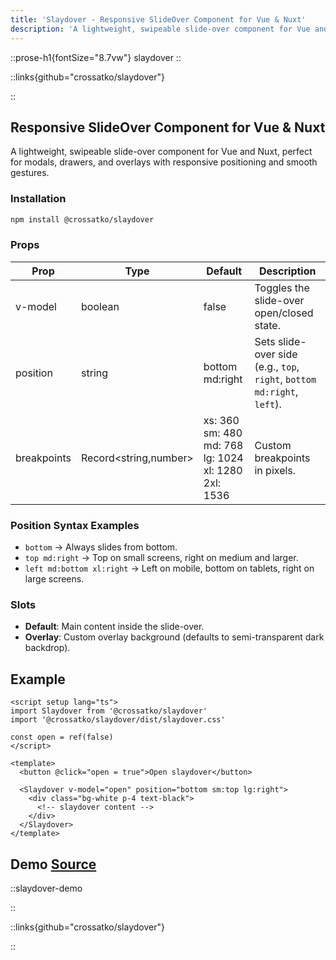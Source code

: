 ```yaml
---
title: 'Slaydover - Responsive SlideOver Component for Vue & Nuxt'
description: 'A lightweight, swipeable slide-over component for Vue and Nuxt, perfect for modals, drawers, and overlays with responsive positioning and smooth gestures.'
---
```


::prose-h1{fontSize="8.7vw"}
slaydover
::

::links{github="crossatko/slaydover"}

::

## Responsive SlideOver Component for Vue & Nuxt

A lightweight, swipeable slide-over component for Vue and Nuxt, perfect for modals, drawers, and overlays with responsive positioning and smooth gestures.

### Installation

```bash
npm install @crossatko/slaydover
```

### Props

| Prop        | Type                  | Default                                                                          | Description                                                                    |
| ----------- | --------------------- | -------------------------------------------------------------------------------- | ------------------------------------------------------------------------------ |
| v-model     | boolean               | false                                                                            | Toggles the slide-over open/closed state.                                      |
| position    | string                | bottom md:right                                                                  | Sets slide-over side <br /> (e.g., `top`, `right`, `bottom md:right`, `left`). |
| breakpoints | Record<string,number> | xs: 360<br />sm: 480<br /> md: 768<br /> lg: 1024<br /> xl: 1280<br /> 2xl: 1536 | Custom breakpoints in pixels.                                                  |

### Position Syntax Examples

- `bottom` → Always slides from bottom.
- `top md:right` → Top on small screens, right on medium and larger.
- `left md:bottom xl:right` → Left on mobile, bottom on tablets, right on large screens.

### Slots

- **Default**: Main content inside the slide-over.
- **Overlay**: Custom overlay background (defaults to semi-transparent dark backdrop).

## Example

```vue
<script setup lang="ts">
import Slaydover from '@crossatko/slaydover'
import '@crossatko/slaydover/dist/slaydover.css'

const open = ref(false)
</script>

<template>
  <button @click="open = true">Open slaydover</button>

  <Slaydover v-model="open" position="bottom sm:top lg:right">
    <div class="bg-white p-4 text-black">
      <!-- slaydover content -->
    </div>
  </Slaydover>
</template>
```

<h2 id="demo"> 
  <span>Demo</span>
<a href="https://github.com/crossatko/crossatko.dev/blob/main/app/pages/slaydover-demo.vue" target="_blank" rel="noopener" class="ml-2 text-sm underline"> Source </a>
</h2>

::slaydover-demo

::

::links{github="crossatko/slaydover"}

::
